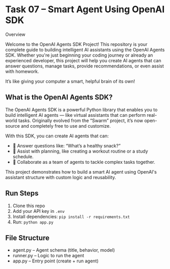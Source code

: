 
# Task 07 – Smart Agent Using OpenAI SDK 

Overview

Welcome to the OpenAI Agents SDK Project! This repository is your complete guide to building intelligent AI assistants using the OpenAI Agents SDK. Whether you're just beginning your coding journey or already an experienced developer, this project will help you create AI agents that can answer questions, manage tasks, provide recommendations, or even assist with homework. 

It’s like giving your computer a smart, helpful brain of its own!

## What is the OpenAI Agents SDK?

The OpenAI Agents SDK is a powerful Python library that enables you to build intelligent AI agents — like virtual assistants that can perform real-world tasks. Originally evolved from the “Swarm” project, it’s now open-source and completely free to use and customize.

With this SDK, you can create AI agents that can:

- 🤖 Answer questions like: “What’s a healthy snack?”
- 📝 Assist with planning, like creating a workout routine or a study schedule.
- 🤝 Collaborate as a team of agents to tackle complex tasks together.

This project demonstrates how to build a smart AI agent using OpenAI's assistant structure with custom logic and reusability.

## Run Steps
1. Clone this repo
2. Add your API key in `.env`
3. Install dependencies: `pip install -r requirements.txt`
4. Run: `python app.py`

## File Structure
- agent.py – Agent schema (title, behavior, model)
- runner.py – Logic to run the agent
- app.py – Entry point (create + run agent)
